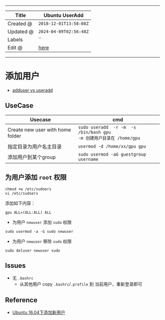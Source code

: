 -----

| Title     | Ubuntu UserAdd                                       |
| --------- | ---------------------------------------------------- |
| Created @ | `2018-12-01T13:58:08Z`                               |
| Updated @ | `2024-04-09T02:56:48Z`                               |
| Labels    | \`\`                                                 |
| Edit @    | [here](https://github.com/junxnone/linux/issues/104) |

-----

# 添加用户

  - [adduser vs useradd](./adduser_vs_useradd)

## UseCase

| Usecase                          | cmd                                                                |
| -------------------------------- | ------------------------------------------------------------------ |
| Create new user with home folder | `sudo useradd  -r -m  -s /bin/bash gpu` <br>`-m 创建用户目录在 /home/gpu` |
| 指定目录为用户名主目录                      | `usermod -d /home/xx/gpu gpu`                                      |
| 添加用户到某个group                     | `sudo usermod -aG guestgroup username`                             |

## 为用户添加 `root` 权限

``` 
chmod +w /etc/sudoers 
vi /etc/sudoers 
```

添加如下内容：

    gpu ALL=(ALL:ALL) ALL

  - 为用户 `newuser` 添加 `sudo` 权限

<!-- end list -->

    sudo usermod -a -G sudo newuser

  - 为用户 `newuser` 移除 `sudo` 权限

<!-- end list -->

    sudo deluser newuser sudo

## Issues

  - 无 `.bashrc`
      - 从其他用户 copy `.bashrc`/`.profile` 到 当前用户，重新登录即可

## Reference

  - [Ubuntu 16.04下添加新用户](https://www.linuxidc.com/Linux/2017-04/142690.htm)
